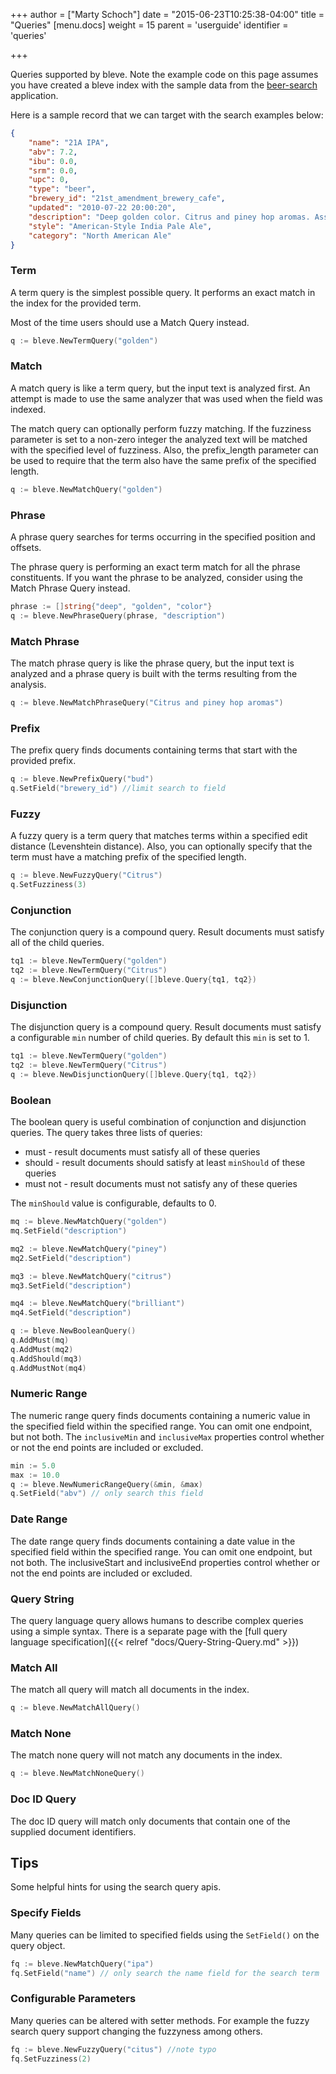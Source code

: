 +++
author = ["Marty Schoch"]
date = "2015-06-23T10:25:38-04:00"
title = "Queries"
[menu.docs]
weight = 15
parent = 'userguide'
identifier = 'queries'

+++

Queries supported by bleve. Note the example code on this page assumes you have created a bleve index with the sample data from the [beer-search](https://github.com/blevesearch/beer-search) application.

Here is a sample record that we can target with the search examples below:
```json
{
    "name": "21A IPA",
    "abv": 7.2,
    "ibu": 0.0,
    "srm": 0.0,
    "upc": 0,
    "type": "beer",
    "brewery_id": "21st_amendment_brewery_cafe",
    "updated": "2010-07-22 20:00:20",
    "description": "Deep golden color. Citrus and piney hop aromas. Assertive malt backbone supporting the overwhelming bitterness. Dry hopped in the fermenter with four types of hops giving an explosive hop aroma. Many refer to this IPA as Nectar of the Gods. Judge for yourself. Now Available in Cans!",
    "style": "American-Style India Pale Ale",
    "category": "North American Ale"
}
```

### Term

A term query is the simplest possible query.  It performs an exact match in the index for the provided term.

Most of the time users should use a Match Query instead.

```go
q := bleve.NewTermQuery("golden")
```

### Match

A match query is like a term query, but the input text is analyzed first.  An attempt is made to use the same analyzer that was used when the field was indexed.

The match query can optionally perform fuzzy matching.  If the fuzziness parameter is set to a non-zero integer the analyzed text will be matched with the specified level of fuzziness.  Also, the prefix_length parameter can be used to require that the term also have the same prefix of the specified length.

```go
q := bleve.NewMatchQuery("golden")
```

### Phrase

A phrase query searches for terms occurring in the specified position and offsets.

The phrase query is performing an exact term match for all the phrase constituents.  If you want the phrase to be analyzed, consider using the Match Phrase Query instead.


```go
phrase := []string{"deep", "golden", "color"}
q := bleve.NewPhraseQuery(phrase, "description")
```

### Match Phrase

The match phrase query is like the phrase query, but the input text is analyzed and a phrase query is built with the terms resulting from the analysis.
```go
q := bleve.NewMatchPhraseQuery("Citrus and piney hop aromas")
```

### Prefix

The prefix query finds documents containing terms that start with the provided prefix.

```go
q := bleve.NewPrefixQuery("bud")
q.SetField("brewery_id") //limit search to field
```

### Fuzzy

A fuzzy query is a term query that matches terms within a specified edit distance (Levenshtein distance).  Also, you can optionally specify that the term must have a matching prefix of the specified length.

```go
q := bleve.NewFuzzyQuery("Citrus")
q.SetFuzziness(3)
```

### Conjunction

The conjunction query is a compound query.  Result documents must satisfy all of the child queries.

```go
tq1 := bleve.NewTermQuery("golden")
tq2 := bleve.NewTermQuery("Citrus")
q := bleve.NewConjunctionQuery([]bleve.Query{tq1, tq2})
```

### Disjunction

The disjunction query is a compound query.  Result documents must satisfy a configurable `min` number of child queries.  By default this `min` is set to 1.

```go
tq1 := bleve.NewTermQuery("golden")
tq2 := bleve.NewTermQuery("Citrus")
q := bleve.NewDisjunctionQuery([]bleve.Query{tq1, tq2})
```

### Boolean

The boolean query is useful combination of conjunction and disjunction queries.  The query takes three lists of queries:

* must - result documents must satisfy all of these queries
* should - result documents should satisfy at least `minShould` of these queries
* must not - result documents must not satisfy any of these queries

The `minShould` value is configurable, defaults to 0.

```go
mq := bleve.NewMatchQuery("golden")
mq.SetField("description")

mq2 := bleve.NewMatchQuery("piney")
mq2.SetField("description")

mq3 := bleve.NewMatchQuery("citrus")
mq3.SetField("description")

mq4 := bleve.NewMatchQuery("brilliant")
mq4.SetField("description")

q := bleve.NewBooleanQuery()
q.AddMust(mq)
q.AddMust(mq2)
q.AddShould(mq3)
q.AddMustNot(mq4)
```

### Numeric Range

The numeric range query finds documents containing a numeric value in the specified field within the specified range.  You can omit one endpoint, but not both.  The `inclusiveMin` and `inclusiveMax` properties control whether or not the end points are included or excluded.

```go
min := 5.0
max := 10.0
q := bleve.NewNumericRangeQuery(&min, &max)
q.SetField("abv") // only search this field
```

### Date Range

The date range query finds documents containing a date value in the specified field within the specified range. You can omit one endpoint, but not both. The inclusiveStart and inclusiveEnd properties control whether or not the end points are included or excluded.

### Query String

The query language query allows humans to describe complex queries using a simple syntax.  There is a separate page with the [full query language specification]({{< relref "docs/Query-String-Query.md" >}})

### Match All

The match all query will match all documents in the index.

```go
q := bleve.NewMatchAllQuery()
```

### Match None

The match none query will not match any documents in the index.

```go
q := bleve.NewMatchNoneQuery()
```

### Doc ID Query

The doc ID query will match only documents that contain one of the supplied document identifiers.

## Tips
Some helpful hints for using the search query apis.

### Specify Fields
Many queries can be limited to specified fields using the `SetField()` on the query object.
```go
fq := bleve.NewMatchQuery("ipa")
fq.SetField("name") // only search the name field for the search term
```

### Configurable Parameters
Many queries can be altered with setter methods. For example the fuzzy search query support changing the fuzzyness among others.
```go
fq := bleve.NewFuzzyQuery("citus") //note typo
fq.SetFuzziness(2)
```